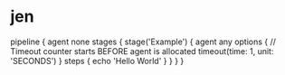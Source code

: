 # jen

pipeline {
    agent none
    stages {
        stage('Example') {
            agent any
            options {
                // Timeout counter starts BEFORE agent is allocated
                timeout(time: 1, unit: 'SECONDS')
            }
            steps {
                echo 'Hello World'
            }
        }
    }
}
